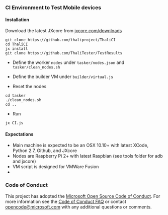 ### CI Environment to Test Mobile devices

#### Installation

Download the latest JXcore from [jxcore.com/downloads](http://jxcore.com/downloads)

```
git clone https://github.com/thaliproject/ThaliCI
cd ThaliCI
jx install
git clone https://github.com/ThaliTester/TestResults
```

- Define the worker `nodes` under `tasker/nodes.json` and `tasker/clean_nodes.sh`

- Define the builder VM under `builder/virtual.js`

- Reset the nodes

```
cd tasker
./clean_nodes.sh
cd ..
```

- Run
```
jx CI.js
```

#### Expectations

- Main machine is expected to be an OSX 10.10+ with latest XCode, Python 2.7, Github, and JXcore
- Nodes are Raspberry Pi 2+ with latest Raspbian (see tools folder for adb and jxcore)
- VM script is designed for VMWare Fusion
- 
### Code of Conduct
This project has adopted the [Microsoft Open Source Code of Conduct](https://opensource.microsoft.com/codeofconduct/). For more information see the [Code of Conduct FAQ](https://opensource.microsoft.com/codeofconduct/faq/) or contact [opencode@microsoft.com](mailto:opencode@microsoft.com) with any additional questions or comments.
